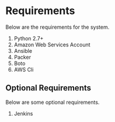 # Requirements

Below are the requirements for the system.

1. Python 2.7+
1. Amazon Web Services Account
1. Ansible
1. Packer
1. Boto
1. AWS Cli

## Optional Requirements

Below are some optional requirements.

1. Jenkins

